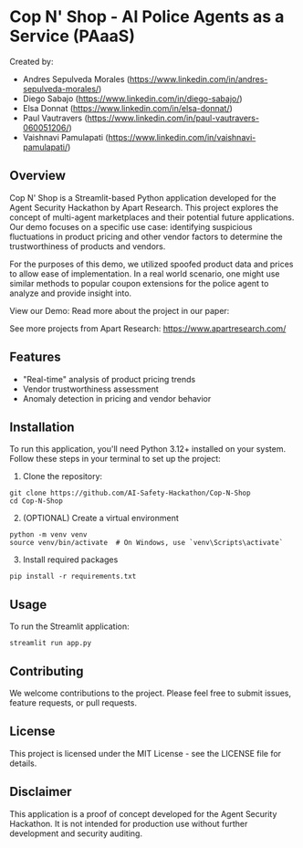 
# Cop N' Shop - AI Police Agents as a Service (PAaaS)

Created by:
- Andres Sepulveda Morales (https://www.linkedin.com/in/andres-sepulveda-morales/)
- Diego Sabajo (https://www.linkedin.com/in/diego-sabajo/)
- Elsa Donnat (https://www.linkedin.com/in/elsa-donnat/)
- Paul Vautravers (https://www.linkedin.com/in/paul-vautravers-060051206/)
- Vaishnavi Pamulapati (https://www.linkedin.com/in/vaishnavi-pamulapati/) 

## Overview
Cop N' Shop is a Streamlit-based Python application developed for the Agent Security Hackathon by Apart Research. This project explores the concept of multi-agent marketplaces and their potential future applications. Our demo focuses on a specific use case: identifying suspicious fluctuations in product pricing and other vendor factors to determine the trustworthiness of products and vendors.

For the purposes of this demo, we utilized spoofed product data and prices to allow ease of implementation. In a real world scenario, one might use similar methods to popular coupon extensions for the police agent to analyze and provide insight into.

View our Demo: 
Read more about the project in our paper: 

See more projects from Apart Research: https://www.apartresearch.com/

## Features

- "Real-time" analysis of product pricing trends
- Vendor trustworthiness assessment
- Anomaly detection in pricing and vendor behavior

## Installation
To run this application, you'll need Python 3.12+ installed on your system. Follow these steps in your terminal to set up the project:

1. Clone the repository:
```
git clone https://github.com/AI-Safety-Hackathon/Cop-N-Shop
cd Cop-N-Shop
```

2. (OPTIONAL) Create a virtual environment 
```
python -m venv venv
source venv/bin/activate  # On Windows, use `venv\Scripts\activate`
```

3. Install required packages
```
pip install -r requirements.txt
```

## Usage 

To run the Streamlit application:
```
streamlit run app.py
```

## Contributing
We welcome contributions to the project. Please feel free to submit issues, feature requests, or pull requests.

## License
This project is licensed under the MIT License - see the LICENSE file for details.

## Disclaimer
This application is a proof of concept developed for the Agent Security Hackathon. It is not intended for production use without further development and security auditing.
